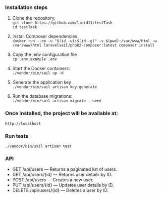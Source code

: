 ### Installation steps
1. Clone the repository:  
`git clone https://github.com/liqid11/testTask`  
`cd testTask`


2. Install Composer dependencies  
`docker run --rm -u "$(id -u):$(id -g)" -v $(pwd):/var/www/html -w /var/www/html laravelsail/php82-composer:latest composer install`  


3. Copy the .env configuration file  
`cp .env.example .env`  


4. Start the Docker containers:  
`./vendor/bin/sail up -d`  


5. Generate the application key  
`./vendor/bin/sail artisan key:generate`  


6. Run the database migrations:  
`./vendor/bin/sail artisan migrate --seed`  


### Once installed, the project will be available at:  
`http://localhost`  


### Run tests  
`./vendor/bin/sail artisan test`  


### API

* GET /api/users — Returns a paginated list of users.
* GET /api/users/{id} — Returns user details by ID.
* POST /api/users — Creates a new user.
* PUT /api/users/{id} — Updates user details by ID.
* DELETE /api/users/{id} — Deletes a user by ID.
